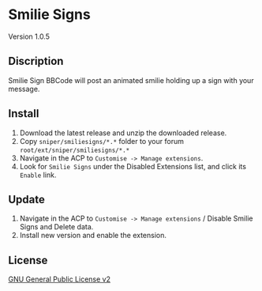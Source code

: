 # Smilie Signs
Version 1.0.5

## Discription
Smilie Sign BBCode will post an animated smilie holding up a sign with your message.
<img src="https://www.sniper-e.net/images/smiliesigns_example.gif" alt="" />
## Install
1. Download the latest release and unzip the downloaded release.
2. Copy `sniper/smiliesigns/*.*` folder to your forum `root/ext/sniper/smiliesigns/*.*`
3. Navigate in the ACP to `Customise -> Manage extensions`.
4. Look for `Smilie Signs` under the Disabled Extensions list, and click its `Enable` link.

## Update
1. Navigate in the ACP to `Customise -> Manage extensions` / Disable Smilie Signs and Delete data.
2. Install new version and enable the extension.

## License
[GNU General Public License v2](http://opensource.org/licenses/GPL-2.0)

